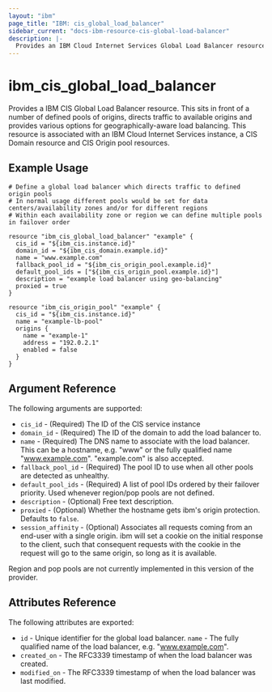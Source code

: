 ```yaml
---
layout: "ibm"
page_title: "IBM: cis_global_load_balancer"
sidebar_current: "docs-ibm-resource-cis-global-load-balancer"
description: |-
  Provides an IBM Cloud Internet Services Global Load Balancer resource.
---
```


# ibm_cis_global_load_balancer

Provides a IBM CIS Global Load Balancer resource. This sits in front of a number of defined pools of origins, directs traffic to available origins and provides various options for geographically-aware load balancing. This resource is associated with an IBM Cloud Internet Services instance, a CIS Domain resource and CIS Origin pool resources.  

## Example Usage

```hcl
# Define a global load balancer which directs traffic to defined origin pools
# In normal usage different pools would be set for data centers/availability zones and/or for different regions
# Within each availability zone or region we can define multiple pools in failover order

resource "ibm_cis_global_load_balancer" "example" {
  cis_id = "${ibm_cis.instance.id}"
  domain_id = "${ibm_cis_domain.example.id}"
  name = "www.example.com"
  fallback_pool_id = "${ibm_cis_origin_pool.example.id}"
  default_pool_ids = ["${ibm_cis_origin_pool.example.id}"]
  description = "example load balancer using geo-balancing"
  proxied = true
}

resource "ibm_cis_origin_pool" "example" {
  cis_id = "${ibm_cis.instance.id}"
  name = "example-lb-pool"
  origins {
    name = "example-1"
    address = "192.0.2.1"
    enabled = false
  }
}
```

## Argument Reference

The following arguments are supported:

* `cis_id` - (Required) The ID of the CIS service instance
* `domain_id` - (Required) The ID of the domain to add the load balancer to.
* `name` - (Required) The DNS name to associate with the load balancer. This can be a hostname, e.g. "www" or the fully qualified name "www.example.com". "example.com" is also accepted. 
* `fallback_pool_id` - (Required) The pool ID to use when all other pools are detected as unhealthy.
* `default_pool_ids` - (Required) A list of pool IDs ordered by their failover priority. Used whenever region/pop pools are not defined.
* `description` - (Optional) Free text description.
* `proxied` - (Optional) Whether the hostname gets ibm's origin protection. Defaults to `false`.
* `session_affinity` - (Optional) Associates all requests coming from an end-user with a single origin. ibm will set a cookie on the initial response to the client, such that consequent requests with the cookie in the request will go to the same origin, so long as it is available.

Region and pop pools are not currently implemented in this version of the provider. 

## Attributes Reference

The following attributes are exported:

* `id` - Unique identifier for the global load balancer.
`name` - The fully qualified name of the load balancer, e.g. "www.example.com". 
* `created_on` - The RFC3339 timestamp of when the load balancer was created.
* `modified_on` - The RFC3339 timestamp of when the load balancer was last modified.

